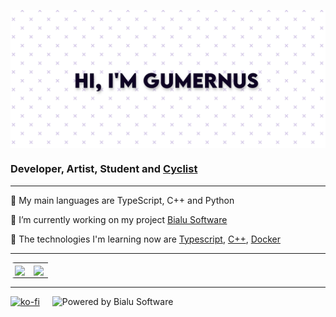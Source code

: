 <img src="https://raw.githubusercontent.com/gumernus/gumernus/main/banner.jpg" align="center"></img>


### Developer, Artist, Student and [Cyclist](https://www.strava.com/athletes/111879102)

---
🧻 My main languages are TypeScript, C++ and Python

🔭 I’m currently working on my project [Bialu Software](https://github.com/Bialu-Software/)

🔬 The technologies I'm learning now are [Typescript](https://github.com/microsoft/TypeScript), [C++](https://cplusplus.com), [Docker](https://docs.docker.com/engine/api/v1.41)

---

<table style="border-radius:6px;" >
  <tr>
    <td align="center" style="padding=0;width=50%;">
      <img align="center" style="padding=0;" src="https://grs.quantumly.dev/api/?username=gumernus&show_icons=true&title_color=4F8CC9&text_color=9f9f9f&bg_color=00000000&hide_border=true&icon_color=4F8CC9&hide_title=true&count_private=true" />
    </td>
    <td align="center" style="padding=0;width=50%;">
      <img align="center" style="padding=0;" src="https://grs.quantumly.dev/api/top-langs/?username=gumernus&layout=compact&show_icons=true&title_color=4F8CC9&text_color=9f9f9f&bg_color=00000000&hide_border=true&icon_color=00000000&count_private=true" />
    </td>
  </tr>
</table>

---

[![ko-fi](https://ko-fi.com/img/githubbutton_sm.svg)](https://ko-fi.com/R5R5FTFAZ)<img width="223" hspace="20" alt="Powered by Bialu Software" src="https://user-images.githubusercontent.com/70224036/215560095-1fd334d5-af3a-4dfe-a603-91aefb0a48ff.png">

